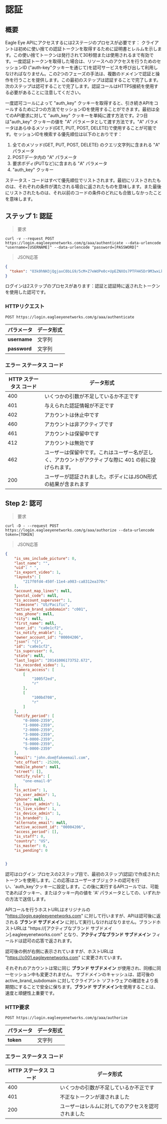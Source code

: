 # 認証

## 概要

Eagle Eye APIにアクセスするには2ステージのプロセスが必要です： クライアントは初めに使い捨ての認証トークンを取得するために証明書とレルムを示します。この使い捨てトークンは発行されて30秒間または使用されるまで有効です。一度認証トークンを取得した場合は、リソースへのアクセスを行うためのセッションID ("auth-key"クッキーを通じて)を認可サービスを呼び出して利用しなければなりません。この2つのフェーズの手法は、複数のドメインで認証と操作を行うことを提供します。この最初のステップは認証することで完了します。次のステップは認可することで完了します。認証コールはHTTPS接続を使用する必要があることに注意してください。

一度認可コールによって "auth_key" クッキーを取得すると、引き続きAPIをコールするために2つの方法でセッションIDを使用することができます。最初は全てのAPI要求に対して "auth_key" クッキーを単純に渡す方法です。2つ目は"auth_key" クッキーの値を "A" パラメータとして渡す方法です。"A" パラメータはあらゆるメソッド(GET, PUT, POST, DELETE)で使用することが可能です。セッションIDを検索する優先順位は以下のとおりです：

1. 全てのメソッド(GET, PUT, POST, DELETE) のクエリ文字列に含まれる "A" パラメータ
2. POSTデータ内の "A" パラメータ
3. 要求ボディ(PUTなど)に含まれる "A" パラメータ
4. "auth_key" クッキー

ステータス・コードはすべて優先順位でリストされます。最初にリストされたものは、それぞれの条件が満たされる場合に返されたものを意味します。また最後にリストされたものは、それ以前のコードの条件のどれにも合致しなかったことを意味します。

<!--===================================================================-->
## ステップ 1: 認証
> 要求

```shell
curl -v --request POST https://login.eagleeyenetworks.com/g/aaa/authenticate --data-urlencode "username=[USERNAME]" --data-urlencode "password=[PASSWORD]"
```

> JSON応答

```json
{
  "token": "O3k0hNH3jQgjaxC0bLG9/5cM+Z7eWdPe0c+UpEZNXOs7PTFH45Dr9M3wxLkP6GjcPuCw8lXVTkHGA1zgx/q44HBv3Xmcj4/XzN2f6Hv+mZVIy8LorX8N5a6fNVRknWWW86nCHfbLvOP6TPcmBP1dD10ynnGeAdlQHTqMN5mvKH24WwZgVFbM4DyhyWu+eTN+t1XNROegJdZRjhaYCZ1FVKkdnrlsrMD6JSr/tE7byCLVjPcwzVabA+x0tDbGipystTNYPZyDVr3DQM70SV6kfqg2irlC8/zDu7a2EhI1IQWuZZ2GQIQm5jBtj9UR/p7ainHVhEc/bSFYUCvziepcAa=="
}
```

ログインは2ステップのプロセスがあります：認証と認証時に返されたトークンを使用した認可です。

### HTTPリクエスト

`POST https://login.eagleeyenetworks.com/g/aaa/authenticate`

パラメータ   	| データ形式
---------   	| ----------- 
**username** 	| 文字列     
**password** 	| 文字列    

### エラー ステータス コード

HTTP ステータス コード    | データ形式
---------           | ----------- 
400 | いくつかの引数が不足しているか不正です
401 | 与えられた認証情報が不正です
402 | アカウントは休止中です
460 | アカウントは非アクティブです
461 | アカウントは保留中です
412 | アカウントは無効です
462 | ユーザーは保留中です。これはユーザー名が正しく、アカウントがアクティブな際に 401 の前に投げられます。
200 | ユーザーが認証されました。ボディにはJSON形式の結果が含まれます

<!--===================================================================-->
## Step 2: 認可

> 要求

```shell
curl -D - --request POST https://login.eagleeyenetworks.com/g/aaa/authorize --data-urlencode token=[TOKEN]
```

> JSON応答

```json
{
    "is_sms_include_picture": 0,
    "last_name": "",
    "uid": " ",
    "is_export_video": 1,
    "layouts": [
        "217f0fd4-450f-11e4-a983-ca8312ea370c"
    ],
    "account_map_lines": null,
    "postal_code": null,
    "is_account_superuser": 1,
    "timezone": "US/Pacific",
    "active_brand_subdomain": "c001",
    "sms_phone": null,
    "city": null,
    "first_name": null,
    "user_id": "ca0e1cf2",
    "is_notify_enable": 1,
    "owner_account_id": "00004206",
    "json": "{}",
    "id": "ca0e1cf2",
    "is_superuser": 0,
    "state": null,
    "last_login": "20141006173752.672",
    "is_recorded_video": 1,
    "camera_access": [
        [
            "1005f2ed",
            "r"
        ],
        [
            "100bd708",
            "r"
        ]
    ],
    "notify_period": [
        "0-0000-2359",
        "1-0000-2359",
        "2-0000-2359",
        "3-0000-2359",
        "4-0000-2359",
        "5-0000-2359",
        "6-0000-2359"
    ],
    "email": "john.doe@fakeemail.com",
    "utc_offset": -25200,
    "mobile_phone": null,
    "street": [],
    "notify_rule": [
        "one-email-0"
    ],
    "is_active": 1,
    "is_user_admin": 1,
    "phone": null,
    "is_layout_admin": 1,
    "is_live_video": 1,
    "is_device_admin": 1,
    "is_branded": 1,
    "alternate_email": null,
    "active_account_id": "00004206",
    "access_period": [],
    "is_staff": 0,
    "country": "US",
    "is_master": 0,
    "is_pending": 0


}
```

認可はログイン プロセスの2ステップ目で、最初のステップ(認証)で作成されたトークンを使用します。この応答はユーザーオブジェクトの認可を行い、'auth_key'クッキーに設定します。この後に実行するAPIコールでは、可能であればクッキー、またはクッキー内の値を 'A' パラメータとしての、いずれかの方法で送信します。

APIコールを行うホストURLはオリジナルの  "https://login.eagleeyenetworks.com" に対して行いますが、APIは認可後に返される **ブランド サブドメイン** に対して実行しなければなりません。ブランドホストURLは "https://[アクティブなブランド サブドメイン].eagleeyenetworks.com" となり、**アクティブなブランド サブドメイン** フィールドは認可の応答で返されます。

認可後の例が右側に表示されていますが、ホストURLは "https://c001.eagleyenetworks.com" に変更されています。

それぞれのアカウントは常に同じ **ブランド サブドメイン** が使用され、同様に同一セッション中も変更されません。
サブドメインのキャッシュは、認可後の active_brand_subdomain に対してクライアント ソフトウェアの確認をより長期間にすることで安全に保ちます。**ブランド サブドメイン**を使用することは、速度と頑健性上重要です。


### HTTP要求

`POST https://login.eagleeyenetworks.com/g/aaa/authorize`

パラメータ   | データ形式
---------	| -----------   
**token**   | 文字列

### エラー ステータス コード

HTTP ステータス コード    | データ形式
----------           | ----------- 
400 | いくつかの引数が不足しているか不正です
401 | 不正なトークンが渡されました
200 | ユーザーはレルムに対してのアクセスを認可されました
